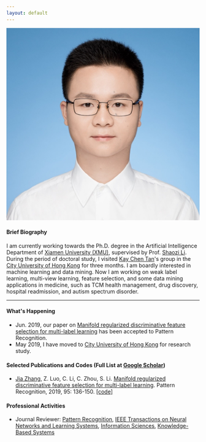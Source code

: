 ```yaml
---
layout: default 
---
```


<img class="profile-picture" src="jiazhang.jpg">

#### Brief Biography

I am currently working towards the Ph.D. degree in the Artificial Intelligence Department of [Xiamen University (XMU)](https://www.xmu.edu.cn/), supervised by Prof. [Shaozi Li](http://imt.xmu.edu.cn/szdw.html). During the period of doctoral study, I visited [Kay Chen Tan](http://www.cityu.edu.hk/stfprofile/kaytan.htm)'s group in the [City University of Hong Kong](https://www.cityu.edu.hk/) for three months. I am boardly interested in machine learning and data mining. Now I am working on weak label learning, multi-view learning, feature selection, and some data mining applications in medicine, such as TCM health management, drug discovery, hospital readmission, and autism spectrum disorder.

---

#### What's Happening

* Jun. 2019, our paper on [Manifold regularized discriminative feature selection for multi-label learning](https://www.sciencedirect.com/science/article/pii/S0031320319302341) has been accepted to Pattern Recognition.
* May 2019, I have moved to [City University of Hong Kong](https://www.cityu.edu.hk/) for research study.

#### Selected Publications and Codes (Full List at [Google Scholar](https://scholar.google.com.hk/citations?user=yBaTk-gAAAAJ&hl=en))

* <u>Jia Zhang</u>, Z. Luo, C. Li, C. Zhou, S. Li. [Manifold regularized discriminative feature selection for multi-label learning](https://www.sciencedirect.com/science/article/pii/S0031320319302341). Pattern Recognition, 2019, 95: 136-150. [[code]](MDFS-master.zip)
  

#### Professional Activities

* Journal Reviewer: [Pattern Recognition](https://www.journals.elsevier.com/pattern-recognition/), [IEEE Transactions on Neural Networks and Learning Systems](https://mc.manuscriptcentral.com/tnnls), [Information Sciences](https://www.journals.elsevier.com/information-sciences), [Knowledge-Based Systems](https://www.journals.elsevier.com/knowledge-based-systems)

